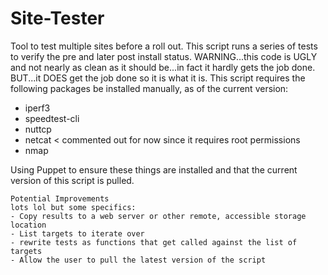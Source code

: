 # Site-Tester
Tool to test multiple sites before a roll out.
This script runs a series of tests to verify the pre and later post install status.
WARNING...this code is UGLY and not nearly as clean as it should be...in fact it hardly gets the job done. BUT...it DOES get the job done so it is what it is.
This script requires the following packages be installed manually, as of the current version:
 - iperf3
 - speedtest-cli
 - nuttcp
 - netcat < commented out for now since it requires root permissions
 - nmap

Using Puppet to ensure these things are installed and that the current version of this script is pulled.
~~~
Potential Improvements
lots lol but some specifics:
- Copy results to a web server or other remote, accessible storage location
- List targets to iterate over
- rewrite tests as functions that get called against the list of targets
- Allow the user to pull the latest version of the script

